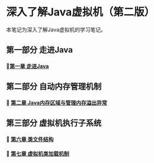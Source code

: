 # 深入了解Java虚拟机（第二版）

本笔记为深入了解Java虚拟机的学习笔记。

## 第一部分 走进Java

#### :dart:[第一章 走进Java](https://github.com/1945883967/java/blob/master/book-01%E6%B7%B1%E5%85%A5%E4%BA%86%E8%A7%A3Java%E8%99%9A%E6%8B%9F%E6%9C%BA/%E7%AC%AC1%E7%AB%A0%20%E8%B5%B0%E8%BF%9BJava.md)

## 第二部分 自动内存管理机制

#### :triangular_flag_on_post: [第二章 Java内存区域与管理内存溢出异常](https://github.com/1945883967/java/blob/master/book-01%E6%B7%B1%E5%85%A5%E4%BA%86%E8%A7%A3Java%E8%99%9A%E6%8B%9F%E6%9C%BA/%E7%AC%AC2%E7%AB%A0%20Java%E5%86%85%E5%AD%98%E5%8C%BA%E5%9F%9F%E4%B8%8E%E5%86%85%E5%AD%98%E6%BA%A2%E5%87%BA%E5%BC%82%E5%B8%B8.md)
## 第三部分 虚拟机执行子系统
#### :triangular_flag_on_post: [第六章 类文件结构](https://github.com/1945883967/java/blob/master/book-01%E6%B7%B1%E5%85%A5%E4%BA%86%E8%A7%A3Java%E8%99%9A%E6%8B%9F%E6%9C%BA/%E7%AC%AC6%E7%AB%A0%20%E7%B1%BB%E6%96%87%E4%BB%B6%E7%BB%93%E6%9E%84.md)

#### :triangular_flag_on_post: [第七章 虚拟机类加载机制](https://github.com/1945883967/java/blob/master/book-01%E6%B7%B1%E5%85%A5%E4%BA%86%E8%A7%A3Java%E8%99%9A%E6%8B%9F%E6%9C%BA/%E7%AC%AC7%E7%AB%A0%20%E8%99%9A%E6%8B%9F%E6%9C%BA%E7%B1%BB%E5%8A%A0%E8%BD%BD%E6%9C%BA%E5%88%B6.md)


